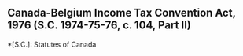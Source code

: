 ## Canada-Belgium Income Tax Convention Act, 1976 (S.C. 1974-75-76, c. 104, Part II)
  *[S.C.]: Statutes of Canada
